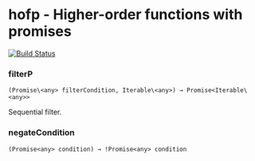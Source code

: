 # hofp - Higher-order functions with promises

[![Build Status](https://travis-ci.org/kozakvoj/hofp.svg?branch=master)](https://travis-ci.org/kozakvoj/hofp)

### filterP
`(Promise\<any> filterCondition, Iterable\<any>) → Promise<Iterable\<any>>`

Sequential filter.

### negateCondition
`(Promise<any> condition) → !Promise<any> condition`